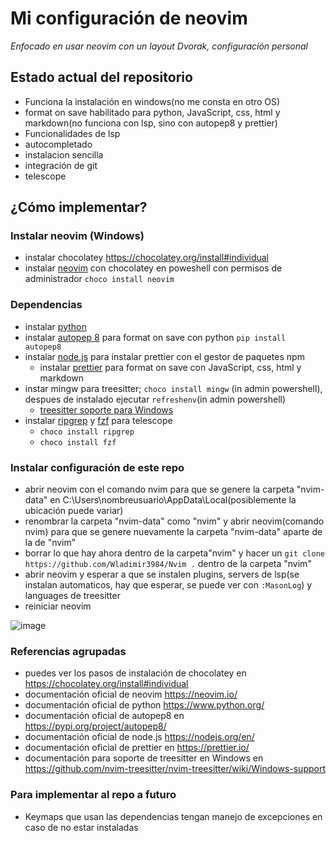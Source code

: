 # Mi configuración de neovim

*Enfocado en usar neovim con un layout Dvorak, configuración personal*

## Estado actual del repositorio

- Funciona la instalación en windows(no me consta en otro OS)
- format on save habilitado para python, JavaScript, css, html y markdown(no funciona con lsp, sino con autopep8 y prettier)
- Funcionalidades de lsp
- autocompletado
- instalacion sencilla
- integración de git
- telescope

## ¿Cómo implementar?

### Instalar neovim (Windows)
- instalar chocolatey https://chocolatey.org/install#individual
- instalar [neovim](https://neovim.io/) con chocolatey en poweshell con permisos de administrador `choco install neovim` 

### Dependencias
  - instalar [python](https://www.python.org/)
  - instalar [autopep 8](https://pypi.org/project/autopep8/) para format on save con python `pip install autopep8`
  - instalar [node.js](https://nodejs.org/en/) para instalar prettier con el gestor de paquetes npm
    - instalar [prettier](https://prettier.io/docs/en/install.html) para format on save con JavaScript, css, html y markdown 
  - instar mingw para treesitter; `choco install mingw` (in admin powershell), despues de instalado ejecutar `refreshenv`(in admin powershell) 
    - [treesitter soporte para Windows](https://github.com/nvim-treesitter/nvim-treesitter/wiki/Windows-support)
  - instalar [ripgrep](https://github.com/BurntSushi/ripgrep#installation) y [fzf](https://github.com/junegunn/fzf#windows) para telescope
    - `choco install ripgrep`
    - `choco install fzf`
    
### Instalar configuración de este repo
- abrir neovim con el comando nvim para que se genere la carpeta "nvim-data" en C:\Users\nombreusuario\AppData\Local(posiblemente la ubicación puede variar)
- renombrar la carpeta "nvim-data" como "nvim" y abrir neovim(comando nvim) para que se genere nuevamente la carpeta "nvim-data" aparte de la de "nvim"
- borrar lo que hay ahora dentro de la carpeta"nvim" y hacer un `git clone https://github.com/Wladimir3984/Nvim .` dentro de la carpeta "nvim"
- abrir neovim y esperar a que se instalen plugins, servers de lsp(se instalan automaticos, hay que esperar, se puede ver con `:MasonLog`) y languages de treesitter
- reiniciar neovim

![image](https://user-images.githubusercontent.com/83993271/227046631-6e233aa1-c803-4487-963d-f21a87d29fd7.png)


### Referencias agrupadas

- puedes ver los pasos de instalación de chocolatey en https://chocolatey.org/install#individual
- documentación oficial de neovim https://neovim.io/
- documentación oficial de python https://www.python.org/
- documentación oficial de autopep8 en https://pypi.org/project/autopep8/
- documentación oficial de node.js https://nodejs.org/en/
- documentación oficial de prettier en https://prettier.io/
- documentación para soporte de treesitter en Windows en https://github.com/nvim-treesitter/nvim-treesitter/wiki/Windows-support


### Para implementar al repo a futuro

- Keymaps que usan las dependencias tengan manejo de excepciones en caso de no estar instaladas 
